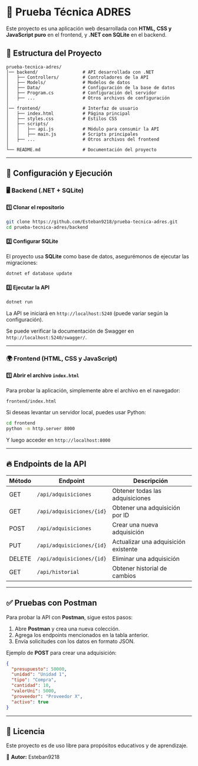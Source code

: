 # 📌 Prueba Técnica ADRES

Este proyecto es una aplicación web desarrollada con **HTML, CSS y JavaScript puro** en el frontend, y **.NET con SQLite** en el backend.

## 📂 Estructura del Proyecto

```
prueba-tecnica-adres/
│── backend/                 # API desarrollada con .NET
│   ├── Controllers/         # Controladores de la API
│   ├── Models/              # Modelos de datos
│   ├── Data/                # Configuración de la base de datos
│   ├── Program.cs           # Configuración del servidor
│   ├── ...                  # Otros archivos de configuración
│
│── frontend/                # Interfaz de usuario
│   ├── index.html           # Página principal
│   ├── styles.css           # Estilos CSS
│   ├── scripts/
│   │   ├── api.js           # Módulo para consumir la API
│   │   ├── main.js          # Scripts principales
│   ├── ...                  # Otros archivos del frontend
│
└── README.md                # Documentación del proyecto
```

---

## 🚀 Configuración y Ejecución

### 🖥️ Backend (.NET + SQLite)

#### **1️⃣ Clonar el repositorio**
```sh
git clone https://github.com/Esteban9218/prueba-tecnica-adres.git
cd prueba-tecnica-adres/backend
```

#### **2️⃣ Configurar SQLite**
El proyecto usa **SQLite** como base de datos, asegurémonos de ejecutar las migraciones:
```sh
dotnet ef database update
```

#### **3️⃣ Ejecutar la API**
```sh
dotnet run
```
La API se iniciará en `http://localhost:5240` (puede variar según la configuración).

Se puede verificar la documentación de Swagger en `http://localhost:5240/swagger/`.

---

### 🌍 Frontend (HTML, CSS y JavaScript)

#### **1️⃣ Abrir el archivo `index.html`**
Para probar la aplicación, simplemente abre el archivo en el navegador:
```
frontend/index.html
```

Si deseas levantar un servidor local, puedes usar Python:
```sh
cd frontend
python -m http.server 8000
```
Y luego acceder en `http://localhost:8000`

---

## 🔥 Endpoints de la API

| Método | Endpoint                     | Descripción                                |
|--------|------------------------------|--------------------------------------------|
| GET    | `/api/adquisiciones`         | Obtener todas las adquisiciones           |
| GET    | `/api/adquisiciones/{id}`    | Obtener una adquisición por ID            |
| POST   | `/api/adquisiciones`         | Crear una nueva adquisición               |
| PUT    | `/api/adquisiciones/{id}`    | Actualizar una adquisición existente      |
| DELETE | `/api/adquisiciones/{id}`    | Eliminar una adquisición                  |
| GET    | `/api/historial`             | Obtener historial de cambios              |

---

## ✅ Pruebas con Postman

Para probar la API con **Postman**, sigue estos pasos:
1. Abre **Postman** y crea una nueva colección.
2. Agrega los endpoints mencionados en la tabla anterior.
3. Envía solicitudes con los datos en formato JSON.

Ejemplo de **POST** para crear una adquisición:
```json
{
  "presupuesto": 50000,
  "unidad": "Unidad 1",
  "tipo": "Compra",
  "cantidad": 10,
  "valorUni": 5000,
  "proveedor": "Proveedor X",
  "activo": true
}
```

---

## 📜 Licencia
Este proyecto es de uso libre para propósitos educativos y de aprendizaje.

📌 **Autor:** Esteban9218

